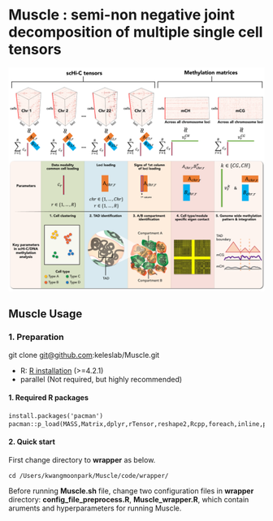 # Muscle : semi-non negative joint decomposition of multiple single cell tensors
![Muscle diagram](/figures/Figure_intro.jpg)

## Muscle Usage

### 1. Preparation

git clone git@github.com:keleslab/Muscle.git

-   R: [R installation](https://www.r-project.org)  (>=4.2.1)
-   parallel (Not required, but highly recommended)

#### 1. Required R packages

```
install.packages('pacman')
pacman::p_load(MASS,Matrix,dplyr,rTensor,reshape2,Rcpp,foreach,inline,parallel,doParallel,RSpectra,qs)
```


#### 2. Quick start

First change directory to **wrapper** as below.

```
cd /Users/kwangmoonpark/Muscle/code/wrapper/
```
Before running **Muscle.sh** file, change two configuration files in **wrapper** directory: **config_file_preprocess.R**, **Muscle_wrapper.R**, which contain aruments and hyperparameters for running Muscle.




